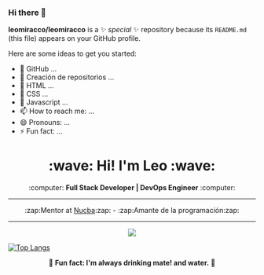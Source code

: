 ### Hi there 👋

**leomiracco/leomiracco** is a ✨ _special_ ✨ repository because its `README.md` (this file) appears on your GitHub profile.

Here are some ideas to get you started:

- 🔭 GitHub ...
- 🌱 Creación de repositorios ...
- 👯 HTML ...
- 🤔 CSS ...
- 💬 Javascript ...
- 📫 How to reach me: ...
- 😄 Pronouns: ...
- ⚡ Fun fact: ...

<h1 align="center"><b>:wave: Hi! I'm Leo :wave:</b></h1>
<p align="center">:computer: <b>Full Stack Developer | DevOps Engineer</b> :computer:</p>
<hr>
<p align="center">
:zap:Mentor at <a href="https://github.com/nucba">Nucba</a>:zap: - :zap:Amante de la programación:zap:
</p>
<hr>
<p align="center"><img src="https://github-readme-stats.vercel.app/api?username=leomiracco&&show_icons=true&title_color=00fa9a&icon_color=00c87b&text_color=00fa9a&bg_color=191919&count_private=true"></p> 
  
[![Top Langs](https://github-readme-stats.vercel.app/api/top-langs/?username=leomiracco&bg_color=000000&text_color=FFFFFF&title_color=159E4A&langs_count=10&card_width=1000&layout=compact)](https://github.com/leomiracco/github-readme-stats)

<p align="center">🧉 <b>Fun fact: I'm always drinking mate! and water.</b> 🧉</p>
